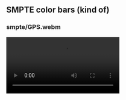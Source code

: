 <!-- DO NOT EDIT THIS FILE DIRECTLY. To make changes, run generateSite.php > index.md -->

## SMPTE color bars (kind of)

### smpte/GPS.webm

<video control loop src='smpte/GPS.webm' />

### smpte/cp_01.webm

<video control loop src='smpte/cp_01.webm' />

### smpte/cp_02.webm

<video control loop src='smpte/cp_02.webm' />

### smpte/cp_03.webm

<video control loop src='smpte/cp_03.webm' />

### smpte/cp_04.webm

<video control loop src='smpte/cp_04.webm' />

### smpte/cp_05.webm

<video control loop src='smpte/cp_05.webm' />

### smpte/cp_06.webm

<video control loop src='smpte/cp_06.webm' />

### smpte/cp_07.webm

<video control loop src='smpte/cp_07.webm' />

### smpte/cp_08.webm

<video control loop src='smpte/cp_08.webm' />

### smpte/cp_09.webm

<video control loop src='smpte/cp_09.webm' />

### smpte/cp_10.webm

<video control loop src='smpte/cp_10.webm' />

### smpte/cp_11.webm

<video control loop src='smpte/cp_11.webm' />

### smpte/cp_12.webm

<video control loop src='smpte/cp_12.webm' />

### smpte/cp_13.webm

<video control loop src='smpte/cp_13.webm' />

### smpte/cp_14.webm

<video control loop src='smpte/cp_14.webm' />

### smpte/cp_15.webm

<video control loop src='smpte/cp_15.webm' />

### smpte/cp_16.webm

<video control loop src='smpte/cp_16.webm' />

### smpte/danger.webm

<video control loop src='smpte/danger.webm' />

### smpte/finish.webm

<video control loop src='smpte/finish.webm' />

### smpte/start.webm

<video control loop src='smpte/start.webm' />

